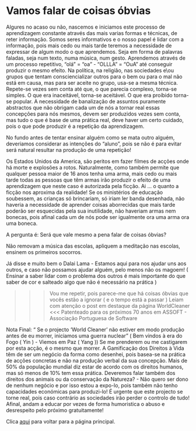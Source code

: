 # Vamos falar de coisas óbvias

Algures no acaso ou não, nascemos e iniciamos este processo de aprendizagem constante através das mais varias formas e técnicas, de reter informação. Somos seres informativos e o nosso papel é lidar com a informação, pois mais cedo ou mais tarde teremos a necessidade de expressar de algum modo o que aprendemos. Seja em forma de palavras faladas, seja num texto, numa música, num gesto. Aprendemos através de um processo repetitivo, “olá” = “oa” - “OLLLA” = “OuA”  até conseguir produzir o mesmo efeito. Na política, na religião, nas sociedades e\ou grupos que tentam consciencializar outros para o bem ou para o mal não está em causa, mas para ser aceite no grupo, usa-se a mesma técnica. Repete-se vezes sem conta até que, o que parecia complexo, torna-se simples. O que era inaceitável, torna-se aceitável. O que era proíbido torna-se popular. 
A necessidade de banalização de assuntos puramente abstractos que não obrigam cada um de nós a tornar real essas concepções para nós mesmos, devem ser produzidos vezes sem conta, mas tudo o que é base de uma prática real, deve haver um certo cuidado, pois o que pode produzir é a repetição da aprendizagem.

No fundo antes de tentar ensinar alguém como se mata outro alguém, deveriamos considerar as intenções do “aluno”, pois se não é para evitar será natural resultar na produção de uma repetição!

Os Estados Unidos da America, são peritos em fazer filmes de acções onde há morte e explosões a rotos. Naturalmente, como também permite que qualquer pessoa maior de 16 anos tenha uma arma, mais cedo ou mais tarde todas as pessoas que têm armas irão produzir o efeito de uma aprendizagem que neste caso é autorizada pela ficção. Ai ... o quanto a ficção nos aproxima da realidade! Se os ministérios de educação soubessem, as crianças só brincariam, só iriam ler banda desenhada, não haveria a necessidade de aprender coisas aborrecidas que mais tarde poderão ser esquecidas pela sua inutilidade, não haveriam armas nem bonecas, pois afinal cada um de nós pode ser igualmente ora uma arma ora uma boneca.

A pergunta é: Será que vale mesmo a pena falar de coisas óbvias?

Não removam a música das escolas, apliquem a meditação nas escolas, ensinem os primeiros socorros.

Já disse e muito bem o Dalai Lama - Estamos aqui para nos ajudar uns aos outros, e caso não possamos ajudar alguém, pelo menos não os magoem! ( Ensinar a saber lidar com o problema dos outros é mais importante do que saber de cor e salteado algo que não é necessário na prática )

>>> Vou me repetir, pois parece-me que há coisas óbvias que vocês estão a ignorar ( e o tempo está a passar ) Leiam com atenção o post em destaque da página WorldCleaner <<< 
Patenteado para os próximos 70 anos em ASSOFT - Associação Portuguesa de Software

Nota Final: “ Se o projecto ‘World Cleaner’ não estiver em modo produção antes de eu morrer, iniciamos uma guerra nuclear” ( Bem vindos à era do Fogo ( Yin ) - Viemos em Paz ( Yang ))  Se me prenderem ou me castigarem por esta acção, é o mesmo que morrer. A Gamificação dos Direitos à Vida têm de ser um negócio da forma como desenhei, pois basea-se na prática de acções concretas e não na produção verbal da sua concepção. Mais de 50% da população mundial diz estar de acordo com os direitos humanos, mas só menos de 10% tem essa prática. Deveremos falar também dos direitos dos animais ou da conservação da Natureza? - Não quero ser dono de nenhum negócio e por isso estou a expo-lo, pois também não tenho capacidades económicas para produzi-lo! É urgente que este projecto se torne real, pois caso contrário as sociedades irão perder o controlo de tudo! Afinal, andam a educar por vezes de forma humoristica o abuso e desrespeito pelo próximo gratuitamente!

Clica [aqui](../README.md) para voltar para a página principal.
